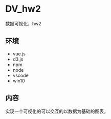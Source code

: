 # DV_hw2
数据可视化，hw2

## 环境
- vue.js
- d3.js
- npm
- node
- vscode
- win10

## 内容
实现一个可视化的可以交互的以数据为基础的图表。  
